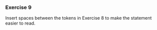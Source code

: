 ### Exercise 9
Insert spaces between the tokens in Exercise 8 to make the statement easier to
read.

<!--
### Solution
```c
answer = (3 * q - p * p) / 3;
```
-->